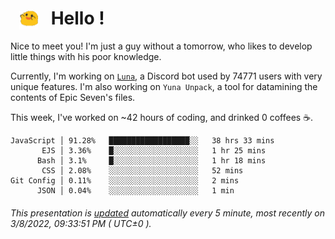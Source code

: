 <h1>   <img src="./spoink.gif" style="vertical-align:middle;" width="30px">   Hello ! </h1>

Nice to meet you! I'm just a guy without a tomorrow, who likes to develop little things with his poor knowledge.

Currently, I'm working on <a href='https://github.com/Asgarrrr/Luna'>`Luna`</a>, a Discord bot used by 74771 users with very unique features. I'm also working on `Yuna Unpack`, a tool for datamining the contents of Epic Seven's files.

This week, I've worked on ~42 hours of coding, and drinked 0 coffees ☕.

```
JavaScript │ 91.28%   ██████████████████░░   38 hrs 33 mins
       EJS │ 3.36%    █░░░░░░░░░░░░░░░░░░░   1 hr 25 mins
      Bash │ 3.1%     █░░░░░░░░░░░░░░░░░░░   1 hr 18 mins
       CSS │ 2.08%    ░░░░░░░░░░░░░░░░░░░░   52 mins
Git Config │ 0.11%    ░░░░░░░░░░░░░░░░░░░░   2 mins
      JSON │ 0.04%    ░░░░░░░░░░░░░░░░░░░░   1 min
```

###### This presentation is [updated](https://github.com/Asgarrrr) automatically every 5 minute, most recently on 3/8/2022, 09:33:51 PM ( UTC±0 ).